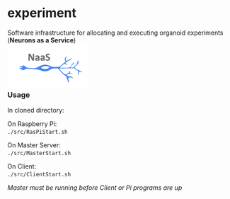 # experiment
Software infrastructure for allocating and executing organoid experiments (__Neurons as a Service__) <br>
<a href="url"><img src="https://github.com/braingeneers/experiment/blob/master/NaaS_original_2Smooth_Blue_Final.png" align="left" height="100"></a>

<br><br><br><br>

### Usage
In cloned directory:  
  
On Raspberry Pi:  
```./src/RasPiStart.sh ```  

On Master Server:  
```./src/MasterStart.sh ```  

On Client:  
```./src/ClientStart.sh ```  

*Master must be running before Client or Pi programs are up*



